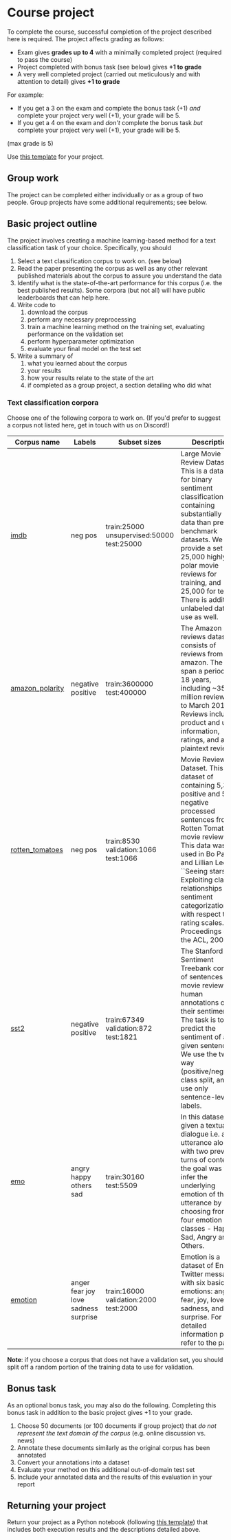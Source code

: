 # Course project

To complete the course, successful completion of the project described here is required. The project affects grading as follows:

* Exam gives **grades up to 4** with a minimally completed project (required to pass the course)
* Project completed with bonus task (see below) gives **+1 to grade**
* A very well completed project (carried out meticulously and with attention to detail) gives **+1 to grade**

For example:

* If you get a 3 on the exam and complete the bonus task (+1) _and_ complete your project very well (+1), your grade will be 5.
* If you get a 4 on the exam and _don't_ complete the bonus task _but_ complete your project very well (+1), your grade will be 5.

(max grade is 5)

Use [this template](https://github.com/TurkuNLP/intro-to-nlp/blob/master/course_project_2023_template.ipynb) for your project.

## Group work

The project can be completed either individually or as a group of two people. Group projects have some additional requirements; see below.

## Basic project outline

The project involves creating a machine learning-based method for a text classification task of your choice. Specifically, you should

1. Select a text classification corpus to work on. (see below)
2. Read the paper presenting the corpus as well as any other relevant published materials about the corpus to assure you understand the data
3. Identify what is the state-of-the-art performance for this corpus (i.e. the best published results). Some corpora (but not all) will have public leaderboards that can help here.
4. Write code to
    1. download the corpus
    2. perform any necessary preprocessing
    3. train a machine learning method on the training set, evaluating performance on the validation set
    4. perform hyperparameter optimization
    5. evaluate your final model on the test set
5. Write a summary of
    1. what you learned about the corpus
    2. your results
    3. how your results relate to the state of the art
    4. if completed as a group project, a section detailing who did what

### Text classification corpora

Choose one of the following corpora to work on. (If you'd prefer to suggest a corpus not listed here, get in touch with us on Discord!)

| Corpus name | Labels | Subset sizes  | Description |
| ------------- | ------ | ------------- | ----------- |
| [imdb](https://huggingface.co/datasets/imdb) | neg pos | train:25000 unsupervised:50000 test:25000 | Large Movie Review Dataset. This is a dataset for binary sentiment classification containing substantially more data than previous benchmark datasets. We provide a set of 25,000 highly polar movie reviews for training, and 25,000 for testing. There is additional unlabeled data for use as well. |
| [amazon_polarity](https://huggingface.co/datasets/amazon_polarity) | negative positive | train:3600000 test:400000 | The Amazon reviews dataset consists of reviews from amazon. The data span a period of 18 years, including ~35 million reviews up to March 2013. Reviews include product and user information, ratings, and a plaintext review.  |
| [rotten_tomatoes](https://huggingface.co/datasets/rotten_tomatoes) | neg pos | train:8530 validation:1066 test:1066 | Movie Review Dataset. This is a dataset of containing 5,331 positive and 5,331 negative processed sentences from Rotten Tomatoes movie reviews. This data was first used in Bo Pang and Lillian Lee, ``Seeing stars: Exploiting class relationships for sentiment categorization with respect to rating scales.'', Proceedings of the ACL, 2005.  |
| [sst2](https://huggingface.co/datasets/sst2) | negative positive | train:67349 validation:872 test:1821 | The Stanford Sentiment Treebank consists of sentences from movie reviews and human annotations of their sentiment. The task is to predict the sentiment of a given sentence. We use the two-way (positive/negative) class split, and use only sentence-level labels.  |
| [emo](https://huggingface.co/datasets/emo) | angry happy others sad | train:30160 test:5509 | In this dataset, given a textual dialogue i.e. an utterance along with two previous turns of context, the goal was to infer the underlying emotion of the utterance by choosing from four emotion classes - Happy, Sad, Angry and Others.  |
| [emotion](https://huggingface.co/datasets/emotion) | anger fear joy love sadness surprise | train:16000 validation:2000 test:2000 | Emotion is a dataset of English Twitter messages with six basic emotions: anger, fear, joy, love, sadness, and surprise. For more detailed information please refer to the paper.  |

**Note**: if you choose a corpus that does not have a validation set, you should split off a random portion of the training data to use for validation.

## Bonus task

As an optional bonus task, you may also do the following. Completing this bonus task in addition to the basic project gives +1 to your grade.

1. Choose 50 documents (or 100 documents if group project) that _do not represent the text domain of the corpus_ (e.g. online discussion vs. news)
2. Annotate these documents similarly as the original corpus has been annotated
3. Convert your annotations into a dataset
4. Evaluate your method on this additional out-of-domain test set
5. Include your annotated data and the results of this evaluation in your report 

## Returning your project

Return your project as a Python notebook (following [this template](https://github.com/TurkuNLP/intro-to-nlp/blob/master/course_project_2023_template.ipynb)) that includes both execution results and the descriptions detailed above.
